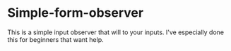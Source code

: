 # Simple-form-observer

This is a simple input observer that will to your inputs.
I've especially done this for beginners that want help.

